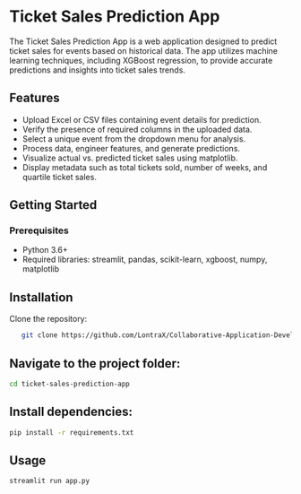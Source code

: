 # Ticket Sales Prediction App

The Ticket Sales Prediction App is a web application designed to predict ticket sales for events based on historical data. The app utilizes machine learning techniques, including XGBoost regression, to provide accurate predictions and insights into ticket sales trends.

## Features

- Upload Excel or CSV files containing event details for prediction.
- Verify the presence of required columns in the uploaded data.
- Select a unique event from the dropdown menu for analysis.
- Process data, engineer features, and generate predictions.
- Visualize actual vs. predicted ticket sales using matplotlib.
- Display metadata such as total tickets sold, number of weeks, and quartile ticket sales.

## Getting Started

### Prerequisites

- Python 3.6+
- Required libraries: streamlit, pandas, scikit-learn, xgboost, numpy, matplotlib

## Installation

Clone the repository:

```bash
   git clone https://github.com/LontraX/Collaborative-Application-Development.git
```
## Navigate to the project folder:
```bash
cd ticket-sales-prediction-app
```
## Install dependencies:
```bash
pip install -r requirements.txt
```
## Usage
```bash
streamlit run app.py
```



